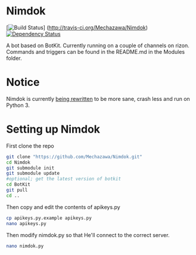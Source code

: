 Nimdok
======
[![Build Status](https://secure.travis-ci.org/Mechazawa/Nimdok.png)] (http://travis-ci.org/Mechazawa/Nimdok)[![Dependency Status](https://gemnasium.com/Mechazawa/Nimdok.png)](https://gemnasium.com/Mechazawa/Nimdok)

A bot based on BotKit. Currently running on a couple of channels on rizon.
Commands and triggers can be found in the README.md in the Modules folder.

Notice
======
Nimdok is currently [being rewritten](https://github.com/Mechazawa/Nimdok/tree/v3) to be more sane,
crash less and run on Python 3. 

Setting up Nimdok
======
First clone the repo
```bash
git clone "https://github.com/Mechazawa/Nimdok.git"
cd Nimdok
git submodule init
git submodule update
#optional; get the latest version of botkit
cd BotKit
git pull
cd ..
```

Then copy and edit the contents of apikeys.py
```bash
cp apikeys.py.example apikeys.py
nano apikeys.py
```

Then modify nimdok.py so that He'll connect to the correct server.
```bash
nano nimdok.py
```

